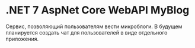# .NET 7 AspNet Core WebAPI MyBlog
Сервис, позволяющий пользователям вести микроблоги. В будущем планируется создать чат для пользователей в виде отдельного приложения.
